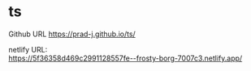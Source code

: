 # ts
Github URL
https://prad-j.github.io/ts/

netlify URL:  
https://5f36358d469c2991128557fe--frosty-borg-7007c3.netlify.app/
